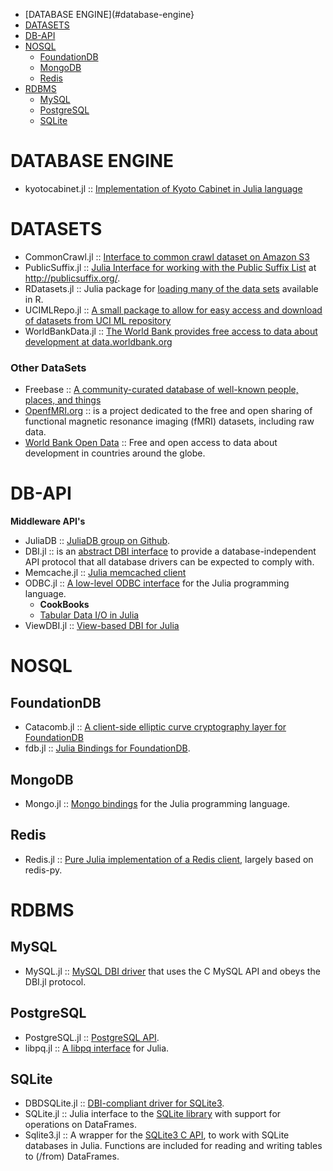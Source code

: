 * [DATABASE ENGINE](#database-engine}
* [DATASETS](#datasets)
* [DB-API](#db-api)
* [NOSQL](#nosql)
   * [FoundationDB](#foundationdb)
   * [MongoDB](#mongodb) 
   * [Redis](#redis)
* [RDBMS](#rdbms)
   * [MySQL](#mysql)
   * [PostgreSQL](#postgresql)
   * [SQLite](#sqlite)


# DATABASE ENGINE
* kyotocabinet.jl :: [Implementation of Kyoto Cabinet in Julia language](https://github.com/tuzzeg/kyotocabinet.jl)


# DATASETS
* CommonCrawl.jl :: [Interface to common crawl dataset on Amazon S3](https://github.com/tanmaykm/CommonCrawl.jl)
* PublicSuffix.jl :: [Julia Interface for working with the Public Suffix List](https://github.com/tanmaykm/PublicSuffix.jl) at http://publicsuffix.org/.
* RDatasets.jl :: Julia package for [loading many of the data sets](https://github.com/johnmyleswhite/RDatasets.jl) available in R.
* UCIMLRepo.jl :: [A small package to allow for easy access and download of datasets from UCI ML repository](https://github.com/siddhantjain/UCIMLRepo.jl)
* WorldBankData.jl :: [The World Bank provides free access to data about development at data.worldbank.org](https://github.com/4gh/WorldBankData.jl)

### Other DataSets
* Freebase :: [A community-curated database of well-known people, places, and things](http://www.freebase.com)
* [OpenfMRI.org](https://openfmri.org) :: is a project dedicated to the free and open sharing of functional magnetic resonance imaging (fMRI) datasets, including raw data.
* [World Bank Open Data](http://data.worldbank.org) :: Free and open access to data about development in countries around the globe.



# DB-API
**Middleware API's**
* JuliaDB :: [JuliaDB group on Github](https://github.com/JuliaDB).
* DBI.jl :: is an [abstract DBI interface](https://github.com/johnmyleswhite/DBI.jl) to provide a database-independent API protocol that all database drivers can be expected to comply with.
* Memcache.jl :: [Julia memcached client](https://github.com/tanmaykm/Memcache.jl)
* ODBC.jl :: [A low-level ODBC interface](https://github.com/karbarcca/ODBC.jl) for the Julia programming language.
   * __CookBooks__
   * [Tabular Data I/O in Julia](http://randyzwitch.com/julia-import-data/)
* ViewDBI.jl :: [View-based DBI for Julia](https://github.com/kmsquire/ViewDBI.jl)




# NOSQL
## FoundationDB
* Catacomb.jl :: [A client-side elliptic curve cryptography layer for FoundationDB](https://github.com/wwilson/Catacomb.jl)
* fdb.jl :: [Julia Bindings for FoundationDB](https://github.com/wwilson/fdb.jl).

## MongoDB 
* Mongo.jl :: [Mongo bindings](https://github.com/Lytol/Mongo.jl) for the Julia programming language.

## Redis
* Redis.jl :: [Pure Julia implementation of a Redis client](https://github.com/msainz/Redis.jl), largely based on redis-py.



# RDBMS
## MySQL
* MySQL.jl :: [MySQL DBI driver](https://github.com/johnmyleswhite/MySQL.jl) that uses the C MySQL API and obeys the DBI.jl protocol.

## PostgreSQL
* PostgreSQL.jl :: [PostgreSQL API](https://github.com/iamed2/PostgreSQL.jl).
* libpq.jl :: [A libpq interface](https://github.com/iamed2/libpq.jl) for Julia.

## SQLite
* DBDSQLite.jl :: [DBI-compliant driver for SQLite3](https://github.com/JuliaDB/DBDSQLite.jl).
* SQLite.jl :: Julia interface to the [SQLite library](https://github.com/karbarcca/SQLite.jl) with support for operations on DataFrames.
* Sqlite3.jl :: A wrapper for the [SQLite3 C API](https://github.com/PeetV/Sqlite3.jl), to work with SQLite databases in Julia. Functions are included for reading and writing tables to (/from) DataFrames.


